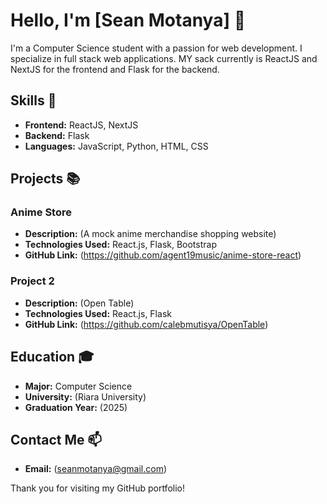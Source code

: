 # Hello, I'm [Sean Motanya] 👋

I'm a Computer Science student with a passion for web development. I specialize in full stack web applications. MY sack currently is ReactJS and NextJS for the frontend and Flask for the backend.

## Skills 🚀
- **Frontend:** ReactJS, NextJS
- **Backend:** Flask
- **Languages:** JavaScript, Python, HTML, CSS

## Projects 📚

### Anime Store
- **Description:** (A mock anime merchandise shopping website)
- **Technologies Used:** React.js, Flask, Bootstrap
- **GitHub Link:** (https://github.com/agent19music/anime-store-react)

### Project 2
- **Description:** (Open Table)
- **Technologies Used:** React.js, Flask
- **GitHub Link:** (https://github.com/calebmutisya/OpenTable)

## Education 🎓
- **Major:** Computer Science
- **University:** (Riara University)
- **Graduation Year:** (2025)

## Contact Me 📫
- **Email:** (seanmotanya@gmail.com)

Thank you for visiting my GitHub portfolio!
